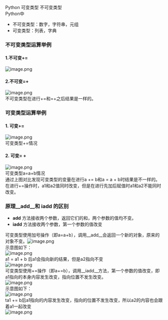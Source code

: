 Python 可变类型 不可变类型<br />Python中

- 不可变类型：数字，字符串，元组
- 可变类型：列表，字典
<a name="QIYwT"></a>
### 不可变类型运算举例
<a name="SFa9A"></a>
#### 1.不可变+=
![image.png](./img/1600700235847-63170aae-8979-4049-944c-d8492f94c03e.png)
<a name="7b5d7ca7"></a>
#### 2.不可变=+
![image.png](./img/1600700251392-3a14f0d9-bc91-4dd5-a731-e3f02b73268a.png)<br />不可变类型在进行+=和=+之后结果是一样的。
<a name="xBLlL"></a>
### 可变类型运算举例
<a name="2ntHq"></a>
#### 1. 可变+=
![image.png](./img/1600700532056-8f17a596-3c77-47f4-b95e-16a33e33a746.png)<br />可变类型+=情况
<a name="uQEzK"></a>
#### 2. 可变= +
![image.png](./img/1600700481645-6a0fb2d8-7459-4db4-adf1-bf1f3433e2cc.png)<br />可变类型a=a+b情况<br />通过上图对比发现可变类型的变量在进行a += b和a = a + b时结果是不一样的。在进行+=操作时，a1和a2值同时改变，但是在进行先加后赋值时a1和a2不能同时改变。
<a name="b3cf8b2a"></a>
### 原理__add__和 __iadd__ 的区别

- __add__ 方法接收两个参数，返回它们的和，两个参数的值均不变。
- __iadd__ 方法接收两个参数，第一个参数的值改变

可变类型使用加号操作（即a=a+b），调用__add__会返回一个新的对象，原来的对象不变。![image.png](./img/1600700552171-0160e7a3-31af-46a0-a10f-f627eff72fd0.png)<br />示意图如下：<br />![image.png](./img/1600700730213-3799fa3d-f598-4566-8a18-b5e41c11189a.png)<br />a1 = a1 + b 后a1会指向新的结果，但是a2指向不变<br />![image.png](./img/1600700841518-f79e4c10-a17e-4742-b9b0-40b9422260a5.png)<br />可变类型使用+=操作（即a+=b），调用__iadd__方法，第一个参数的值改变，即a1指向的本身内容发生改变，指向位置不发生改变。<br />![image.png](./img/1600700577509-e235f565-d14d-43ae-b9a2-ab5ddaecd03b.png)<br />示意图如下：<br />![image.png](./img/1600700880759-bb21dea9-e064-468d-b080-e769e59990ee.png)<br />ta1 += b后a1指向的内容发生改变，指向的位置不发生改变，所以a2的内容也会跟着a1一起改变<br />![image.png](./img/1600700973078-ed4bad45-951e-4d53-94d4-840720b80ac1.png)
